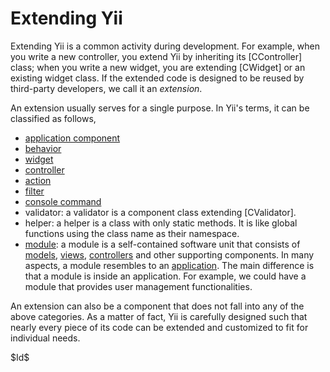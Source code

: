 Extending Yii
=============

Extending Yii is a common activity during development. For example, when
you write a new controller, you extend Yii by inheriting its  [CController]
class; when you write a new widget, you are extending [CWidget] or an existing
widget class. If the extended code is designed to be reused by third-party
developers, we call it an *extension*.

An extension usually serves for a single purpose. In Yii's terms, it can be
classified as follows,

 * [application component](/doc/guide/basics.application#application-component)
 * [behavior](/doc/guide/basics.component#component-behavior)
 * [widget](/doc/guide/basics.view#widget)
 * [controller](/doc/guide/basics.controller)
 * [action](/doc/guide/basics.controller#action)
 * [filter](/doc/guide/basics.controller#filter)
 * [console command](/doc/guide/topics.console)
 * validator: a validator is a component class extending [CValidator].
 * helper: a helper is a class with only static methods. It is like global
   functions using the class name as their namespace.
 * [module](/doc/guide/basics.module): a module is a self-contained software unit that consists of [models](/doc/guide/basics.model), [views](/doc/guide/basics.view), [controllers](/doc/guide/basics.controller) and other supporting components. In many aspects, a module resembles to an [application](/doc/guide/basics.application). The main difference is that a module is inside an application. For example, we could have a module that provides user management functionalities.

An extension can also be a component that does not fall into any of the above
categories. As a matter of fact, Yii is carefully designed such that nearly
every piece of its code can be extended and customized to fit for individual
needs.

<div class="revision">$Id$</div>
